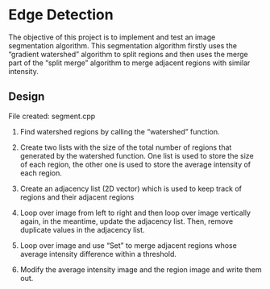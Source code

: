# Edge Detection

The objective of this project is to implement and test an image segmentation algorithm. This segmentation algorithm firstly uses the “gradient watershed” algorithm to split regions and then uses the merge part of the “split merge” algorithm to merge adjacent regions with similar intensity.


## Design

File created: segment.cpp

1. Find watershed regions by calling the “watershed” function.

2. Create two lists with the size of the total number of regions that generated by the watershed function. One list is used to store the size of each region, the other one is used to store the average intensity of each region.

3. Create an adjacency list (2D vector) which is used to keep track of regions and their adjacent regions

4. Loop over image from left to right and then loop over image vertically again, in the meantime, update the adjacency list. Then, remove duplicate values in the adjacency list.

5. Loop over image and use “Set” to merge adjacent regions whose average intensity difference within a threshold.

6. Modify the average intensity image and the region image and write them out.
